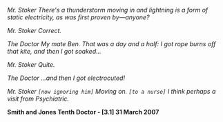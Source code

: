 _Mr. Stoker_ _There's a thunderstorm moving in and lightning is a form of static electricity, as was first proven by—anyone?_

_Mr. Stoker_ _Correct._

_The Doctor_ _My mate Ben. That was a day and a half: I got rope burns off that kite, and then I got soaked..._

_Mr. Stoker_ _Quite._

_The Doctor_ _...and then I got electrocuted!_

_Mr. Stoker_ _`[now ignoring him]` Moving on. `[to a nurse]` I think perhaps a visit from Psychiatric._

**Smith and Jones
Tenth Doctor - [3.1]
31 March 2007**
